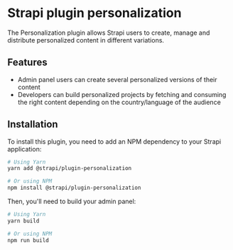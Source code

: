 # Strapi plugin personalization

The Personalization plugin allows Strapi users to create, manage and distribute personalized content in different variations.

## Features

- Admin panel users can create several personalized versions of their content
- Developers can build personalized projects by fetching and consuming the right content depending on the country/language of the audience

## Installation

To install this plugin, you need to add an NPM dependency to your Strapi application:

```sh
# Using Yarn
yarn add @strapi/plugin-personalization

# Or using NPM
npm install @strapi/plugin-personalization
```

Then, you'll need to build your admin panel:

```sh
# Using Yarn
yarn build

# Or using NPM
npm run build
```
